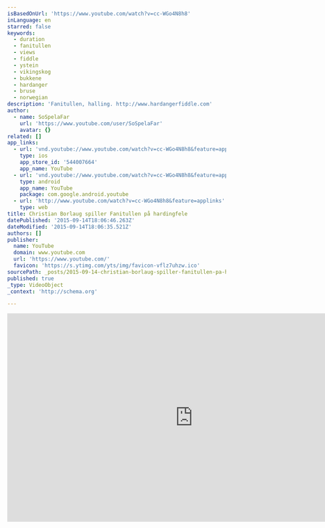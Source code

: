 ```yaml
---
isBasedOnUrl: 'https://www.youtube.com/watch?v=cc-WGo4N8h8'
inLanguage: en
starred: false
keywords:
  - duration
  - fanitullen
  - views
  - fiddle
  - ystein
  - vikingskog
  - bukkene
  - hardanger
  - bruse
  - norwegian
description: 'Fanitullen, halling. http://www.hardangerfiddle.com'
author:
  - name: SoSpelaFar
    url: 'https://www.youtube.com/user/SoSpelaFar'
    avatar: {}
related: []
app_links:
  - url: 'vnd.youtube://www.youtube.com/watch?v=cc-WGo4N8h8&feature=applinks'
    type: ios
    app_store_id: '544007664'
    app_name: YouTube
  - url: 'vnd.youtube://www.youtube.com/watch?v=cc-WGo4N8h8&feature=applinks'
    type: android
    app_name: YouTube
    package: com.google.android.youtube
  - url: 'http://www.youtube.com/watch?v=cc-WGo4N8h8&feature=applinks'
    type: web
title: Christian Borlaug spiller Fanitullen på hardingfele
datePublished: '2015-09-14T18:06:46.263Z'
dateModified: '2015-09-14T18:06:35.521Z'
authors: []
publisher:
  name: YouTube
  domain: www.youtube.com
  url: 'https://www.youtube.com/'
  favicon: 'https://s.ytimg.com/yts/img/favicon-vflz7uhzw.ico'
sourcePath: _posts/2015-09-14-christian-borlaug-spiller-fanitullen-pa-hardingfele.md
published: true
_type: VideoObject
_context: 'http://schema.org'

---
```

<iframe src="https://cdn.embedly.com/widgets/media.html?src=https%3A%2F%2Fwww.youtube.com%2Fembed%2Fcc-WGo4N8h8%3Ffeature%3Doembed&amp;url=https%3A%2F%2Fwww.youtube.com%2Fwatch%3Fv%3Dcc-WGo4N8h8&amp;image=https%3A%2F%2Fi.ytimg.com%2Fvi%2Fcc-WGo4N8h8%2Fhqdefault.jpg&amp;key=b7d04c9b404c499eba89ee7072e1c4f7&amp;type=text%2Fhtml&amp;schema=youtube" width="854" height="480" scrolling="no" frameborder="0" allowfullscreen="allowfullscreen" style=""></iframe>